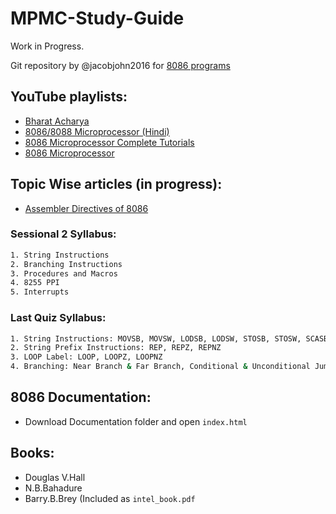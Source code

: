 # MPMC-Study-Guide
Work in Progress.

Git repository by @jacobjohn2016 for [8086 programs](https://github.com/jacobjohn2016/8086-Programs)

## YouTube playlists:

- [Bharat Acharya](https://www.youtube.com/playlist?list=PLlvdWxdEnq-s5NO-a2VS_MmjcAtG03z8b)
- [8086/8088 Microprocessor (Hindi)](https://www.youtube.com/playlist?list=PLSWRPBzGkib9s4PN7kRpOSQLIuhg4QuZ9)
- [8086 Microprocessor Complete Tutorials](https://www.youtube.com/playlist?list=PLc21Sqj4D8SSRpPFZLL6XvS7aGFs3HQ4H)
- [8086 Microprocessor](https://www.youtube.com/playlist?list=PL3CV6a8uJdgYSFq8n_6kvTMe7m2PCKGfs)

## Topic Wise articles (in progress):

- [Assembler Directives of 8086](https://www.ukessays.com/essays/engineering/assembler-directive-of-8086-microprocessor.php)

### Sessional 2 Syllabus:

```sh
1. String Instructions
2. Branching Instructions
3. Procedures and Macros
4. 8255 PPI
5. Interrupts
```

### Last Quiz Syllabus:

```sh
1. String Instructions: MOVSB, MOVSW, LODSB, LODSW, STOSB, STOSW, SCASB, SCASW, CMPSB, CMPSW
2. String Prefix Instructions: REP, REPZ, REPNZ
3. LOOP Label: LOOP, LOOPZ, LOOPNZ
4. Branching: Near Branch & Far Branch, Conditional & Unconditional Jump, Call and Return Instructions
```

## 8086 Documentation:

- Download Documentation folder and open `index.html`

## Books:

- Douglas V.Hall
- N.B.Bahadure
- Barry.B.Brey (Included as `intel_book.pdf`

